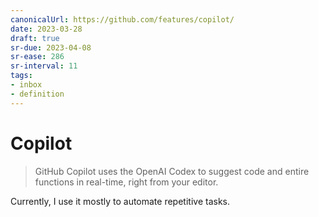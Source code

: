 ```yaml
---
canonicalUrl: https://github.com/features/copilot/
date: 2023-03-28
draft: true
sr-due: 2023-04-08
sr-ease: 286
sr-interval: 11
tags:
- inbox
- definition
---
```


# Copilot

> GitHub Copilot uses the OpenAI Codex to suggest code and entire functions in
> real-time, right from your editor.

Currently, I use it mostly to automate repetitive tasks.